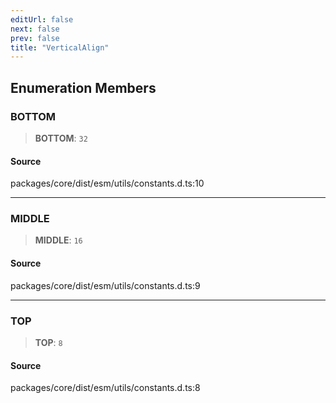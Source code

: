 ```yaml
---
editUrl: false
next: false
prev: false
title: "VerticalAlign"
---
```


## Enumeration Members

### BOTTOM

> **BOTTOM**: `32`

#### Source

packages/core/dist/esm/utils/constants.d.ts:10

***

### MIDDLE

> **MIDDLE**: `16`

#### Source

packages/core/dist/esm/utils/constants.d.ts:9

***

### TOP

> **TOP**: `8`

#### Source

packages/core/dist/esm/utils/constants.d.ts:8
